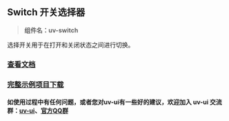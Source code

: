 ## Switch 开关选择器

> **组件名：uv-switch**

选择开关用于在打开和关闭状态之间进行切换。

### <a href="https://www.uvui.cn/components/switch.html" target="_blank">查看文档</a>

### [完整示例项目下载](https://ext.dcloud.net.cn/plugin?name=uv-ui)

#### 如使用过程中有任何问题，或者您对uv-ui有一些好的建议，欢迎加入 uv-ui 交流群：<a href="https://ext.dcloud.net.cn/plugin?id=12287" target="_blank">uv-ui</a>、<a href="https://www.uvui.cn/components/addQQGroup.html" target="_blank">官方QQ群</a>
